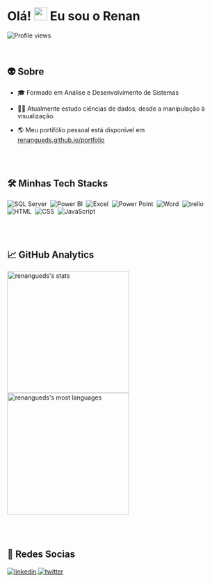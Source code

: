 <h1 align="left">Olá! <img src="https://raw.githubusercontent.com/kaueMarques/kaueMarques/master/hi.gif" width="30px"> Eu sou o Renan</h1

<p align="left"> <img src="https://komarev.com/ghpvc/?username=renangueds&color=yellow" alt="Profile views" /> </p>

<br>

## 👽&nbsp;Sobre

- 🎓 Formado em Análise e Desenvolvimento de Sistemas

- 👨‍💻 Atualmente estudo ciências de dados, desde a manipulação à visualização.

- 🌎 Meu portifólio pessoal está disponível em [renangueds.github.io/portfolio](https://renangueds.github.io/portfolio/)

<br><br>

## 🛠&nbsp;Minhas Tech Stacks

![SQL Server](https://img.shields.io/badge/Microsoft_SQL_Server-CC2927?style=for-the-badge&logo=microsoft-sql-server&logoColor=white)&nbsp; 
![Power BI](https://img.shields.io/badge/PowerBI-F2C811?style=for-the-badge&logo=Power%20BI&logoColor=white)&nbsp;
![Excel](https://img.shields.io/badge/Microsoft_Excel-217346?style=for-the-badge&logo=microsoft-excel&logoColor=white)&nbsp;
![Power Point](https://img.shields.io/badge/Microsoft_PowerPoint-B7472A?style=for-the-badge&logo=microsoft-powerpoint&logoColor=white)&nbsp;
![Word](https://img.shields.io/badge/Microsoft_Word-2B579A?style=for-the-badge&logo=microsoft-word&logoColor=white)&nbsp;
![trello](https://img.shields.io/badge/Trello-0052CC?style=for-the-badge&logo=trello&logoColor=white)&nbsp;
![HTML](https://img.shields.io/badge/HTML5-E34F26?style=for-the-badge&logo=html5&logoColor=white)&nbsp;
![CSS](	https://img.shields.io/badge/CSS3-1572B6?style=for-the-badge&logo=css3&logoColor=white)&nbsp;
![JavaScript](https://img.shields.io/badge/JavaScript-323330?style=for-the-badge&logo=javascript&logoColor=F7DF1E)&nbsp;



<br><br>

## 📈&nbsp;GitHub Analytics

<div>

<img width="280em" src="https://github-readme-stats.vercel.app/api?username=renangueds&show_icons=true&theme=vision-friendly-dark" alt="renangueds's stats"/> 
<img width="280em" src="https://github-readme-stats.vercel.app/api/top-langs/?username=renangueds&layout=compact&theme=vision-friendly-dark" alt="renangueds's most languages"/>

</div>

<br><br>

## 📡&nbsp;Redes Socias

<p align="left">
<a href="https://www.linkedin.com/in/renangueds/" target="_blank">
  <img align="center" src="https://img.shields.io/badge/-renangueds-05122A?style=flat&logo=linkedin" alt="linkedin"/>
</a>
<a href="https://twitter.com/renangueds" target="_blank">
  <img align="center" src="https://img.shields.io/badge/-renangueds-05122A?style=flat&logo=twitter" alt="twitter"/>  
</a>
</p>
